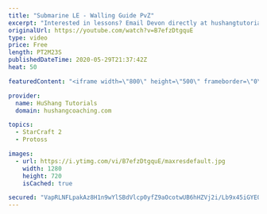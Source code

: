```yaml
---
title: "Submarine LE - Walling Guide PvZ"
excerpt: "Interested in lessons? Email Devon directly at hushangtutorials@outlook.com ------------------------------------------------------------------------------------------------------- Want to support HuShang Tutorials directly? Patreon is a website where you can contribute a monthly donation that will help"
originalUrl: https://youtube.com/watch?v=B7efzDtgquE
type: video
price: Free
length: PT2M23S
publishedDateTime: 2020-05-29T21:37:42Z
heat: 50

featuredContent: "<iframe width=\"800\" height=\"500\" frameborder=\"0\" src=\"https://www.youtube.com/embed/B7efzDtgquE\" allow=\"accelerometer; autoplay; encrypted-media; gyroscope; picture-in-picture\" allowfullscreen></iframe>"

provider:
  name: HuShang Tutorials
  domain: hushangcoaching.com

topics:
  - StarCraft 2
  - Protoss

images:
  - url: https://i.ytimg.com/vi/B7efzDtgquE/maxresdefault.jpg
    width: 1280
    height: 720
    isCached: true

secured: "VapRLNFLpakAz8H1n9wYlSBdVlcp0yfZ9aOcotwUB6hHZVj2i/Lb9x45iGYEQO9mT1Uzn4jv1wXA2oMkGB5tXHWeetheMI9ZQ3TFrCJjPJbzLMRU5ySdZ5jw9lCfWiH/GPWtgN5dBwJHRAexkhinSWGgKIJ/cuZ2PWSy/AR1EAZSTE+4i+C0bUwHJx8DITWx1O3f0WwdLpga1s1wKVPWVe6C0bIrytvgAm0uFYeJNDai5iRtZ4jDqEwbtLYFwDVZlq46SX6TFRDUWQPPmBsZymEVje7zGjfEdffec1L4UEySIqC0pKOy1D8FvS2NoKmznY6dG3hVv/tjRcUGMLdTYHQeRblBFzb3ijTJQ+HvDcS/C+8Our6J6Xr5tzJykmhN2qcW7x7dMMx0fzl7aRlV/++cHgrlrHhqt5WWjXI4+3A=;BNtZCwbM1L8/Q0DYjvt9fw=="
---
```


